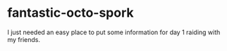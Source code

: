 # fantastic-octo-spork
I just needed an easy place to put some information for day 1 raiding with my friends.
